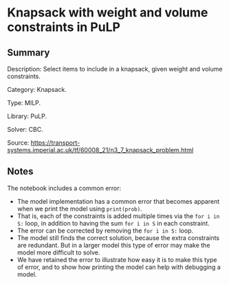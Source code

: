 # Knapsack with weight and volume constraints in PuLP

## Summary
Description: Select items to include in a knapsack, given weight and volume constraints.

Category: Knapsack.

Type: MILP.

Library: PuLP.

Solver: CBC.

Source: https://transport-systems.imperial.ac.uk/tf/60008_21/n3_7_knapsack_problem.html

## Notes

The notebook includes a common error:
- The model implementation has a common error that becomes apparent when we print the model using `print(prob)`.
- That is, each of the constraints is added multiple times via the `for i in S:` loop, in addition to having the sum `for i in S` in each constraint.
- The error can be corrected by removing the `for i in S:` loop.
- The model still finds the correct solution, because the extra constraints are redundant. But in a larger model this type of error may make the model more difficult to solve.
- We have retained the error to illustrate how easy it is to make this type of error, and to show how printing the model can help with debugging a model. 
